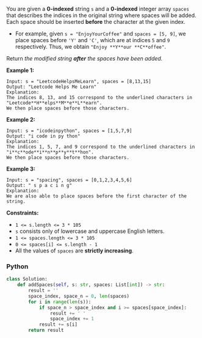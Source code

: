 You are given a  **0-indexed**  string  `s`  and a  **0-indexed**  integer array  `spaces`  that describes the indices
in the original string where spaces will be added. Each space should be inserted  **before**  the character at the given
index.

- For example, given  `s = "EnjoyYourCoffee"`  and  `spaces = [5, 9]`, we place spaces before  `'Y'`  and  `'C'`, which
  are at indices  `5`  and  `9`  respectively. Thus, we obtain  `"Enjoy **Y**our **C**offee"`.

Return  _the modified string  **after**  the spaces have been added._

**Example 1:**

```
Input: s = "LeetcodeHelpsMeLearn", spaces = [8,13,15]
Output: "Leetcode Helps Me Learn"
Explanation: 
The indices 8, 13, and 15 correspond to the underlined characters in "Leetcode**H**elps**M**e**L**earn".
We then place spaces before those characters.
```

**Example 2:**

```
Input: s = "icodeinpython", spaces = [1,5,7,9]
Output: "i code in py thon"
Explanation:
The indices 1, 5, 7, and 9 correspond to the underlined characters in "i**c**ode**i**n**p**y**t**hon".
We then place spaces before those characters.
```

**Example 3:**

```
Input: s = "spacing", spaces = [0,1,2,3,4,5,6]
Output: " s p a c i n g"
Explanation:
We are also able to place spaces before the first character of the string.
```

**Constraints:**

- `1 <= s.length <= 3 * 105`
- `s`  consists only of lowercase and uppercase English letters.
- `1 <= spaces.length <= 3 * 105`
- `0 <= spaces[i] <= s.length - 1`
- All the values of  `spaces`  are  **strictly increasing**.

### Python

```py
class Solution:
    def addSpaces(self, s: str, spaces: List[int]) -> str:
        result = ''
        space_index, space_n = 0, len(spaces)
        for i in range(len(s)):
            if space_n > space_index and i >= spaces[space_index]:
                result += ' '
                space_index += 1
            result += s[i]
        return result
```